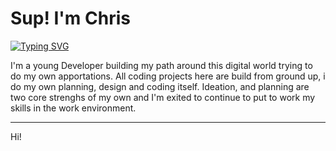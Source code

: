 # Sup! I'm Chris 

[![Typing SVG](https://readme-typing-svg.demolab.com?font=Fira+Code&weight=600&size=25&duration=2000&pause=600&color=AABEF7&center=true&vCenter=true&multiline=true&repeat=false&random=false&width=435&lines=Digital+Craftsman;(Developer%2FDesigner%2FSoftwareEngineer))](https://git.io/typing-svg)

I'm a young Developer building my path around this digital world trying to do my own apportations. All coding projects here are build from ground up, i do my own planning, design and coding itself. Ideation, and planning are two core strenghs of my own and I'm exited to continue to put to work my skills in the work environment.

<hr>

Hi!
